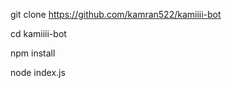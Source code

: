 git clone https://github.com/kamran522/kamiiii-bot




cd kamiiii-bot





npm install





node index.js
